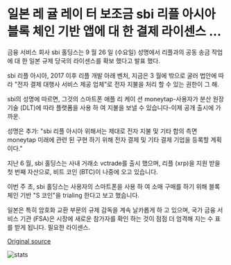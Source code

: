 # 일본 레 귤 레이 터 보조금 sbi 리플 아시아 블록 체인 기반 앱에 대 한 결제 라이센스 ...

금융 서비스 회사 sbi 홀딩스는 9 월 26 일 (수요일) 성명에서 리플과의 공동 송금 작업에 대 한 일본 규제 당국의 라이센스를 확보 했다고 발표 했다.

sbi 리플 아시아, 2017 이후 리플 개발 아래 벤처, 지금은 3 월에 밖으로 굴러 법안에 따라 "전자 결제 대행사 서비스 제공 업체"로 전자 지불을 처리 할 수 있는 권한이 그 해.

sbi의 성명에 따르면, 그것의 스마트폰 애플 리 케이 션 moneytap-사용자가 분산 원장 기술 (DLT)에 따라 플랫폼을 사용 하 여 지불을 보낼 수 있습니다-이제 공개 출시에 가까운.

성명은 추가: "sbi 리플 아시아 위해서는 제대로 전자 지불 및 기타 합의 측면 moneytap 미래에 관련 된 구현 하기 위해 전자 결제 및 기타 결제 기업을 등록할 계획 이다."

지난 6 월, sbi 홀딩스는 사내 거래소 vctrade를 출시 했으며, 리플 (xrp)을 지원 받을 첫 번째 자산으로, 비트 코인 (BTC)이 나중에 오고 있습니다.

이번 주 초, sbi 홀딩스는 사용자의 스마트폰을 사용 하 여 소매 구매를 하기 위해 블록 체인 기반 "S 코인"을 trialing 한다고 보고 했습니다.

일본은 특히 암호화 교환 부문의 규제 감독을 계속 날카롭게 하 고 있으며, 국가 금융 서비스 기관 (FSA)은 시장에 새로운 참가자를 확인 하는 것이 점점 더 엄격해 지는 수 표를 받게 됩니다. 필요한 라이센스.

[Original source](https://cointelegraph.com/news/japanese-regulator-grants-sbi-ripple-asia-a-payments-license-for-blockchain-based-app)

![stats](https://c.statcounter.com/11760860/0/a89fa40b/1/ "stats")